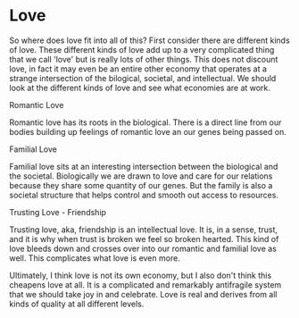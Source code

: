 # Love

So where does love fit into all of this?  First consider there are different kinds of love.  These different kinds of love add up to a very complicated thing that we call 'love' but is really lots of other things.  This does not discount love, in fact it may even be an entire other economy that operates at a strange intersection of the bilogical, societal, and intellectual.  We should look at the different kinds of love and see what economies are at work.

Romantic Love

Romantic love has its roots in the biological.  There is a direct line from our bodies building up feelings of romantic love an our genes being passed on.

Familial Love

Familial love sits at an interesting intersection between the biological and the societal.  Biologically we are drawn to love and care for our relations because they share some quantity of our genes.  But the family is also a societal structure that helps control and smooth out access to resources.


Trusting Love - Friendship

Trusting love, aka, friendship is an intellectual love.  It is, in a sense, trust, and it is why when trust is broken we feel so broken hearted.  This kind of love bleeds down and crosses over into our romantic and familial love as well.  This complicates what love is even more.

Ultimately, I think love is not its own economy, but I also don't think this cheapens love at all.  It is a complicated and remarkably antifragile system that we should take joy in and celebrate.  Love is real and derives from all kinds of quality at all different levels.
